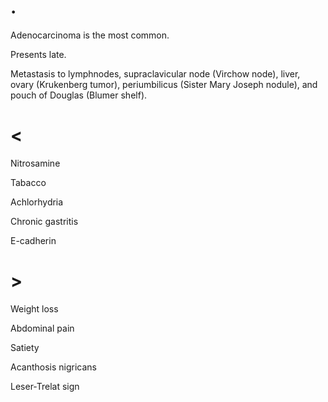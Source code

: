# .

Adenocarcinoma is the most common.

Presents late.

Metastasis to lymphnodes, supraclavicular node (Virchow node), liver, ovary (Krukenberg tumor), periumbilicus (Sister Mary Joseph nodule), and pouch of Douglas (Blumer shelf).

# <

Nitrosamine

Tabacco

Achlorhydria

Chronic gastritis

E-cadherin

# >

Weight loss

Abdominal pain

Satiety

Acanthosis nigricans

Leser-Trelat sign
